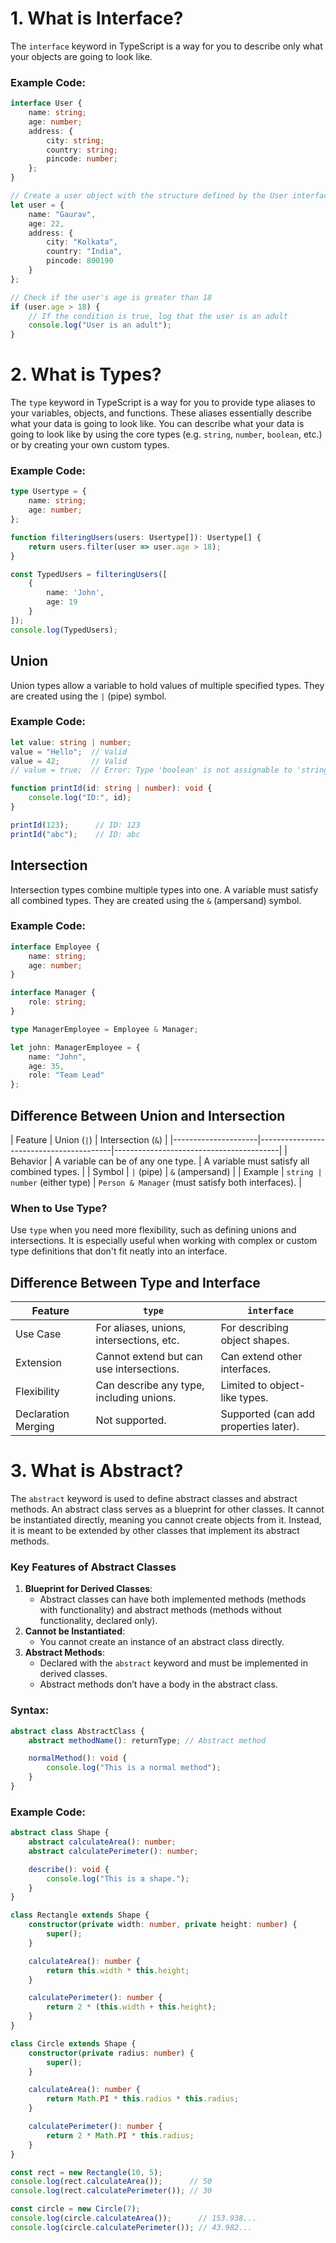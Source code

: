 # 1. What is Interface?
The `interface` keyword in TypeScript is a way for you to describe only what your objects are going to look like.

### Example Code:
```typescript
interface User {
    name: string;
    age: number;
    address: {
        city: string;
        country: string;
        pincode: number;
    };
}

// Create a user object with the structure defined by the User interface
let user = {
    name: "Gaurav",
    age: 22,
    address: {
        city: "Kolkata",
        country: "India",
        pincode: 800190
    }
};

// Check if the user's age is greater than 18
if (user.age > 18) {
    // If the condition is true, log that the user is an adult
    console.log("User is an adult");
}
```

# 2. What is Types?
The `type` keyword in TypeScript is a way for you to provide type aliases to your variables, objects, and functions. These aliases essentially describe what your data is going to look like. You can describe what your data is going to look like by using the core types (e.g. `string`, `number`, `boolean`, etc.) or by creating your own custom types.

### Example Code:
```typescript
type Usertype = {
    name: string;
    age: number;
};

function filteringUsers(users: Usertype[]): Usertype[] {
    return users.filter(user => user.age > 18);
}

const TypedUsers = filteringUsers([
    {
        name: 'John',
        age: 19
    }
]);
console.log(TypedUsers);
```

## Union
Union types allow a variable to hold values of multiple specified types. They are created using the `|` (pipe) symbol.

### Example Code:
```typescript
let value: string | number;
value = "Hello";  // Valid
value = 42;       // Valid
// value = true;  // Error: Type 'boolean' is not assignable to 'string | number'.

function printId(id: string | number): void {
    console.log("ID:", id);
}

printId(123);      // ID: 123
printId("abc");    // ID: abc
```

## Intersection
Intersection types combine multiple types into one. A variable must satisfy all combined types. They are created using the `&` (ampersand) symbol.

### Example Code:
```typescript
interface Employee {
    name: string;
    age: number;
}

interface Manager {
    role: string;
}

type ManagerEmployee = Employee & Manager;

let john: ManagerEmployee = {
    name: "John",
    age: 35,
    role: "Team Lead"
};
```

## Difference Between Union and Intersection 
| Feature             | Union (`|`)                            | Intersection (`&`)                     |
|---------------------|-----------------------------------------|-----------------------------------------|
| Behavior            | A variable can be of any one type.     | A variable must satisfy all combined types. |
| Symbol              | `|` (pipe)                             | `&` (ampersand)                         |
| Example             | `string | number` (either type)        | `Person & Manager` (must satisfy both interfaces). |

### When to Use Type?
Use `type` when you need more flexibility, such as defining unions and intersections. It is especially useful when working with complex or custom type definitions that don't fit neatly into an interface.

## Difference Between Type and Interface
| Feature              | `type`                               | `interface`                           |
|----------------------|-------------------------------------|---------------------------------------|
| Use Case             | For aliases, unions, intersections, etc. | For describing object shapes.         |
| Extension            | Cannot extend but can use intersections. | Can extend other interfaces.          |
| Flexibility          | Can describe any type, including unions. | Limited to object-like types.         |
| Declaration Merging  | Not supported.                      | Supported (can add properties later). |

# 3. What is Abstract?
The `abstract` keyword is used to define abstract classes and abstract methods. An abstract class serves as a blueprint for other classes. It cannot be instantiated directly, meaning you cannot create objects from it. Instead, it is meant to be extended by other classes that implement its abstract methods.

### Key Features of Abstract Classes
1. **Blueprint for Derived Classes**:
   - Abstract classes can have both implemented methods (methods with functionality) and abstract methods (methods without functionality, declared only).
2. **Cannot be Instantiated**:
   - You cannot create an instance of an abstract class directly.
3. **Abstract Methods**:
   - Declared with the `abstract` keyword and must be implemented in derived classes.
   - Abstract methods don’t have a body in the abstract class.

### Syntax:
```typescript
abstract class AbstractClass {
    abstract methodName(): returnType; // Abstract method

    normalMethod(): void {
        console.log("This is a normal method");
    }
}
```

### Example Code:
```typescript
abstract class Shape {
    abstract calculateArea(): number;
    abstract calculatePerimeter(): number;

    describe(): void {
        console.log("This is a shape.");
    }
}

class Rectangle extends Shape {
    constructor(private width: number, private height: number) {
        super();
    }

    calculateArea(): number {
        return this.width * this.height;
    }

    calculatePerimeter(): number {
        return 2 * (this.width + this.height);
    }
}

class Circle extends Shape {
    constructor(private radius: number) {
        super();
    }

    calculateArea(): number {
        return Math.PI * this.radius * this.radius;
    }

    calculatePerimeter(): number {
        return 2 * Math.PI * this.radius;
    }
}

const rect = new Rectangle(10, 5);
console.log(rect.calculateArea());      // 50
console.log(rect.calculatePerimeter()); // 30

const circle = new Circle(7);
console.log(circle.calculateArea());      // 153.938...
console.log(circle.calculatePerimeter()); // 43.982...
```